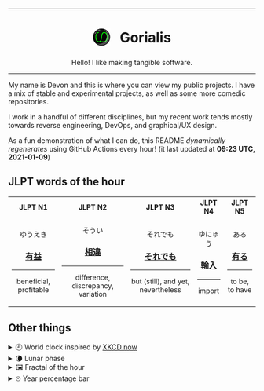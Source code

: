 ***

<h1 align="center">
<sub>
    <img src="readme/resources/avatar.png" height="36">
</sub>
&nbsp;
Gorialis
</h1>
<p align="center">
Hello! I like making tangible software.
</p>

***

My name is Devon and this is where you can view my public projects. I have a mix of stable and experimental projects, as well as some more comedic repositories.

I work in a handful of different disciplines, but my recent work tends mostly towards reverse engineering, DevOps, and graphical/UX design.

As a fun demonstration of what I can do, this README *dynamically regenerates* using GitHub Actions every hour! (it last updated at **09:23 UTC, 2021-01-09**)

<h2>JLPT words of the hour</h2>
<table>
    <tr>
        <th>JLPT N1</th>
        <th>JLPT N2</th>
        <th>JLPT N3</th>
        <th>JLPT N4</th>
        <th>JLPT N5</th>
    </tr>
    <tr>
        <td>
            <p align="center">ゆうえき</p>
            <h3 align="center"><b><a href="https://jisho.org/search/%E6%9C%89%E7%9B%8A">有益</a></b></h3>
            <hr>
            <p align="center">beneficial,<wbr> profitable</p>
        </td>
        <td>
            <p align="center">そうい</p>
            <h3 align="center"><b><a href="https://jisho.org/search/%E7%9B%B8%E9%81%95">相違</a></b></h3>
            <hr>
            <p align="center">difference,<wbr> discrepancy,<wbr> variation</p>
        </td>
        <td>
            <p align="center">それでも</p>
            <h3 align="center"><b><a href="https://jisho.org/search/%E3%81%9D%E3%82%8C%E3%81%A7%E3%82%82">それでも</a></b></h3>
            <hr>
            <p align="center">but (still),<wbr> and yet,<wbr> nevertheless</p>
        </td>
        <td>
            <p align="center">ゆにゅう</p>
            <h3 align="center"><b><a href="https://jisho.org/search/%E8%BC%B8%E5%85%A5">輸入</a></b></h3>
            <hr>
            <p align="center">import</p>
        </td>
        <td>
            <p align="center">ある</p>
            <h3 align="center"><b><a href="https://jisho.org/search/%E6%9C%89%E3%82%8B">有る</a></b></h3>
            <hr>
            <p align="center">to be,<wbr> to have</p>
        </td>
    </tr>
</table>

<h2>Other things</h2>
<details>
<summary>🕘  World clock inspired by <a href="https://xkcd.com/now">XKCD now</a></summary>

> <img src="generated/now.png" width="512">

</details>
<details>
<summary>🌘 Lunar phase</summary>

The moon is approximately 89.11% through its phase (Waning Crescent).

</details>
<details>
<summary>&#x1f5bc; Fractal of the hour</summary>

> <img src="generated/fractal.png" width="512">

</details>
<details>
<summary>&#x23f2; Year percentage bar</summary>
<pre><code>2021 [▁▁▁▁▁▁▁▁▁▁▁▁▁▁▁▁▁▁▁▁] 2.30%</code></pre>
</details>

